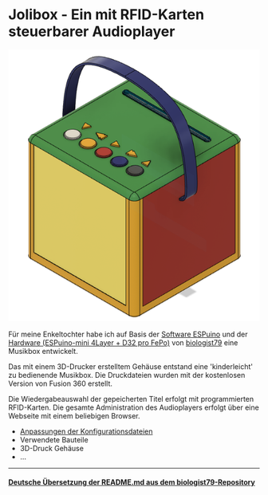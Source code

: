 # Jolibox - Ein mit RFID-Karten steuerbarer Audioplayer
![Jolibox](Dokumentation/images/Jolibox-Gesamt.png)

Für meine Enkeltochter habe ich auf Basis der [Software ESPuino](https://forum.espuino.de/c/software/7) und der [Hardware (ESPuino-mini 4Layer + D32 pro FePo)](https://forum.espuino.de/t/espuino-mini-4layer/1661) von [biologist79](https://github.com/biologist79/ESPuino) eine Musikbox entwickelt. 

Das mit einem 3D-Drucker erstelltem Gehäuse entstand eine 'kinderleicht' zu bedienende Musikbox. Die Druckdateien wurden mit der kostenlosen Version von Fusion 360 erstellt.

Die Wiedergabeauswahl der gepeicherten Titel erfolgt mit programmierten RFID-Karten. Die gesamte Administration des Audioplayers erfolgt über eine Webseite mit einem beliebigen Browser.

- [Anpassungen der Konfigurationsdateien](Dokumentation/Konfiguration.md)
- Verwendete Bauteile
- 3D-Druck Gehäuse
- ...




---------------------------------------------------------------------------------------

#### [Deutsche Übersetzung der README.md aus dem biologist79-Repository](Dokumentation/README.md-biologist.md)

